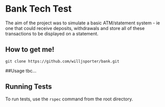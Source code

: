 # Bank Tech Test

The aim of the project was to simulate a basic ATM/statement system - ie one that could receive deposits, withdrawals and store all of these transactions to be displayed on a statement.

## How to get me!

`git clone https://github.com/willjsporter/bank.git`

##Usage
<how to run> tbc...

## Running Tests
To run tests, use the `rspec` command from the root directory.
